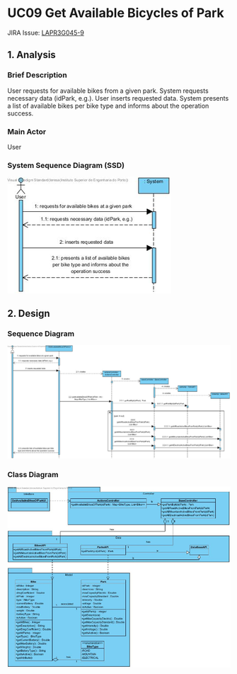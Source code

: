 # **UC09 Get Available Bicycles of Park**

JIRA Issue: [LAPR3G045-9](https://jira.dei.isep.ipp.pt:8443/browse/LAPR3G045-9)

## **1. Analysis**

### Brief Description

User requests for available bikes from a given park. System requests necessary data (idPark, e.g.). User inserts requested data. System presents a list of available bikes per bike type and informs about the operation success.

### Main Actor

User

### System Sequence Diagram (SSD)

![UC09-SSD.jpg](UC09-SSD.jpg)

## **2. Design**

### Sequence Diagram

![UC09-Design-Sequence.jpg](UC09-Design-Sequence.jpg)

### Class Diagram

![UC09-Design-Class.jpg](UC09-Design-Class.jpg)
